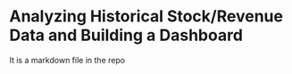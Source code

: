 # Analyzing Historical Stock/Revenue Data and Building a Dashboard

It is a markdown file in the repo
